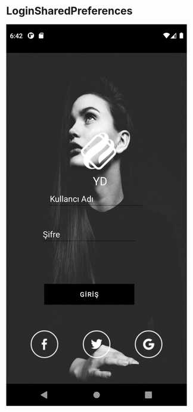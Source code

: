 # LoginSharedPreferences

![](https://github.com/ibrahim-MT/LoginSharedPreferences/blob/master/EkranG%C3%B6r%C3%BCnt%C3%BCs%C3%BC/Screenshot_1634323356.png)



   
   

